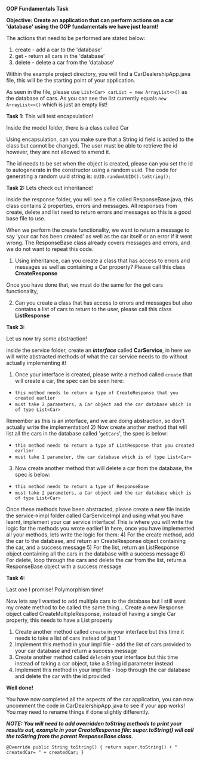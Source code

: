 **OOP Fundamentals Task**

**Objective: Create an application that can perform actions on a car 'database' using the OOP fundamentals we have just learnt!**

The actions that need to be performed are stated below:
1) create - add a car to the 'database'
2) get - return all cars in the 'database'
3) delete - delete a car from the 'database'

Within the example project directory, you will find a CarDealershipApp.java file, this will be the starting point of 
your application.

As seen in the file, please use `List<Car> carList = new ArrayList<>()` as the database of cars. As you can see the list currently
equals `new ArrayList<>()` which is just an empty list!

**Task 1:**
This will test encapsulation!

Inside the model folder, there is a class called Car

Using encapsulation, can you make sure that a String id field is added to the class but cannot be changed.
The user must be able to retrieve the id however, they are not allowed to amend it.

The id needs to be set when the object is created, please can you set the id to autogenerate in the constructor using a random uuid.
The code for generating a random uuid string is:
`UUID.randomUUID().toString();`

**Task 2:**
Lets check out inheritance!

Inside the response folder, you will see a file called ResponseBase.java, this class contains 2 properties, errors and messages.
All responses from create, delete and list need to return errors and messages so this is a good base file to use.

When we perform the create functionality, we want to return a message to say 'your car has been created' as well as the car itself or an error if it went wrong.
The ResponseBase class already covers messages and errors, and we do not want to repeat this code.
1) Using inheritance, can you create a class that has access to errors and messages as well as containing a Car property? Please call this class **CreateResponse**

Once you have done that, we must do the same for the get cars functionality, 

2) Can you create a class that has access to errors and messages but also contains a list of cars to return to the user, please call this class **ListResponse**

**Task 3:**

Let us now try some abstraction!

inside the service folder, create an **_interface_** called **CarService**, in here we will write abstracted methods of what the car service needs to do
without actually implementing it!

1) Once your interface is created, please write a method called `create` that will create a car, the spec can be seen here:
 - `this method needs to return a type of CreateResponse that you created earlier`
 - `must take 2 parameters, a Car object and the car database which is of type List<Car>`
 
Remember as this is an interface, and we are doing abstraction, so don't actually write the implementation!
2) Now create another method that will list all the cars in the database called '`getCars`', the spec is below:
- `this method needs to return a type of ListResponse that you created earlier`
- `must take 1 parameter, the car database which is of type List<Car>`
3) Now create another method that will delete a car from the database, the spec is below:
- `this method needs to return a type of ResponseBase`
- `must take 2 parameters, a Car object and the car database which is of type List<Car>`

Once these methods have been abstracted, please create a new file inside the service->impl folder called CarServiceImpl
and using what you have learnt, implement your car service interface! This is where you will write the logic for the methods you wrote earlier!
In here, once you have implemented all your methods, lets write the logic for them:
4) For the create method, add the car to the database, and return an CreateResponse object containing the car, and a success message
5) For the list, return an ListResponse object containing all the cars in the database with a success message
6) For delete, loop through the cars and delete the car from the list, return a ResponseBase object with a success message

**Task 4:**

Last one I promise! Polymorphism time!

Now lets say I wanted to add multiple cars to the database but I still want my create method to be called the same thing...
Create a new Response object called CreateMultipleResponse, instead of having a single Car property, this needs to have a List<Car> property
1) Create another method called `create` in your interface but this time it needs to take a list of cars instead of just 1
2) Implement this method in your impl file - add the list of cars provided to your car database and return a success message
3) Create another method called `delete`in your interface but this time instead of taking a car object, take a String id parameter instead
4) Implement this method in your impl file - loop through the car database and delete the car with the id provided

**Well done!**

You have now completed all the aspects of the car application, you can now uncomment the code in CarDealershipApp.java to see if your app works!
You may need to rename things if done slightly differently.

**_NOTE: You will need to add overridden toString methods to print your results out, example in your CreateResponse file:
super.toString() will call the toString from the parent ResponseBase class._**

`@Override
public String toString() {
return
super.toString() +
" createdCar= " + createdCar;
}`